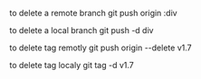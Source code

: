 to delete a remote branch
git push origin :div

to delete a local branch
git push -d div

to delete tag remotly
git push origin --delete v1.7

to delete tag localy
git tag -d v1.7


